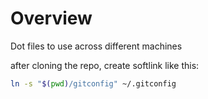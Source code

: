 # Overview

Dot files to use across different machines

after cloning the repo, create softlink like this:

```bash
ln -s "$(pwd)/gitconfig" ~/.gitconfig
```
